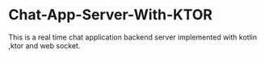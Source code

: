 # Chat-App-Server-With-KTOR
This is a real time chat application backend server implemented with kotlin ,ktor  and web socket.

